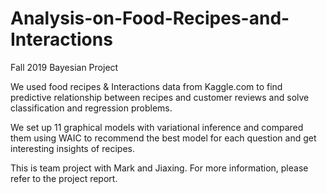 # Analysis-on-Food-Recipes-and-Interactions
Fall 2019 Bayesian Project

We used food recipes & Interactions data from Kaggle.com to find predictive relationship between recipes and customer reviews
and solve classification and regression problems.

We set up 11 graphical models with variational inference and compared them using WAIC to recommend the best model for each question and get interesting insights of recipes.

This is team project with Mark and Jiaxing. For more information, please refer to the project report.
